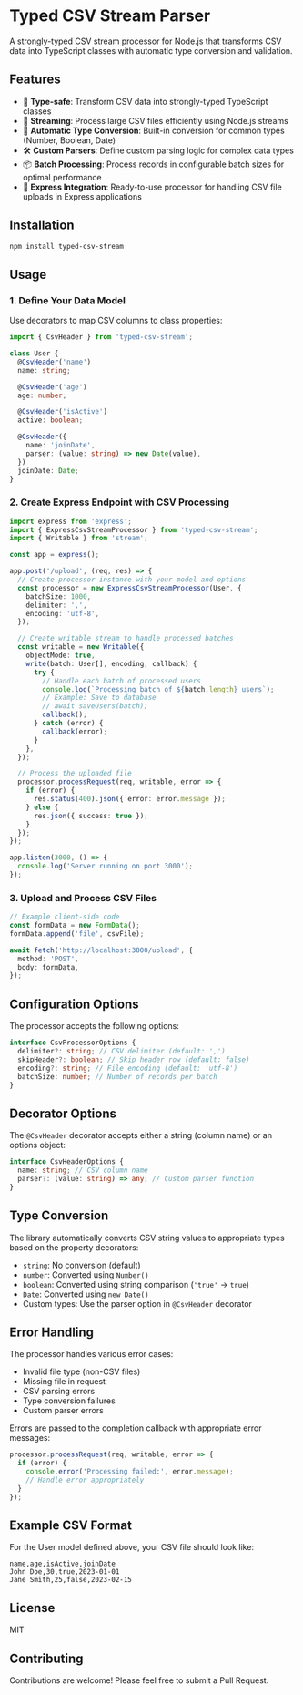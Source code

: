 # Typed CSV Stream Parser

A strongly-typed CSV stream processor for Node.js that transforms CSV data into TypeScript classes with automatic type conversion and validation.

## Features

- 🔑 **Type-safe**: Transform CSV data into strongly-typed TypeScript classes
- 🚀 **Streaming**: Process large CSV files efficiently using Node.js streams
- 🎯 **Automatic Type Conversion**: Built-in conversion for common types (Number, Boolean, Date)
- 🛠 **Custom Parsers**: Define custom parsing logic for complex data types
- 📦 **Batch Processing**: Process records in configurable batch sizes for optimal performance
- 🔌 **Express Integration**: Ready-to-use processor for handling CSV file uploads in Express applications

## Installation

```bash
npm install typed-csv-stream
```

## Usage

### 1. Define Your Data Model

Use decorators to map CSV columns to class properties:

```typescript
import { CsvHeader } from 'typed-csv-stream';

class User {
  @CsvHeader('name')
  name: string;

  @CsvHeader('age')
  age: number;

  @CsvHeader('isActive')
  active: boolean;

  @CsvHeader({
    name: 'joinDate',
    parser: (value: string) => new Date(value),
  })
  joinDate: Date;
}
```

### 2. Create Express Endpoint with CSV Processing

```typescript
import express from 'express';
import { ExpressCsvStreamProcessor } from 'typed-csv-stream';
import { Writable } from 'stream';

const app = express();

app.post('/upload', (req, res) => {
  // Create processor instance with your model and options
  const processor = new ExpressCsvStreamProcessor(User, {
    batchSize: 1000,
    delimiter: ',',
    encoding: 'utf-8',
  });

  // Create writable stream to handle processed batches
  const writable = new Writable({
    objectMode: true,
    write(batch: User[], encoding, callback) {
      try {
        // Handle each batch of processed users
        console.log(`Processing batch of ${batch.length} users`);
        // Example: Save to database
        // await saveUsers(batch);
        callback();
      } catch (error) {
        callback(error);
      }
    },
  });

  // Process the uploaded file
  processor.processRequest(req, writable, error => {
    if (error) {
      res.status(400).json({ error: error.message });
    } else {
      res.json({ success: true });
    }
  });
});

app.listen(3000, () => {
  console.log('Server running on port 3000');
});
```

### 3. Upload and Process CSV Files

```typescript
// Example client-side code
const formData = new FormData();
formData.append('file', csvFile);

await fetch('http://localhost:3000/upload', {
  method: 'POST',
  body: formData,
});
```

## Configuration Options

The processor accepts the following options:

```typescript
interface CsvProcessorOptions {
  delimiter?: string; // CSV delimiter (default: ',')
  skipHeader?: boolean; // Skip header row (default: false)
  encoding?: string; // File encoding (default: 'utf-8')
  batchSize: number; // Number of records per batch
}
```

## Decorator Options

The `@CsvHeader` decorator accepts either a string (column name) or an options object:

```typescript
interface CsvHeaderOptions {
  name: string; // CSV column name
  parser?: (value: string) => any; // Custom parser function
}
```

## Type Conversion

The library automatically converts CSV string values to appropriate types based on the property decorators:

- `string`: No conversion (default)
- `number`: Converted using `Number()`
- `boolean`: Converted using string comparison (`'true'` -> `true`)
- `Date`: Converted using `new Date()`
- Custom types: Use the parser option in `@CsvHeader` decorator

## Error Handling

The processor handles various error cases:

- Invalid file type (non-CSV files)
- Missing file in request
- CSV parsing errors
- Type conversion failures
- Custom parser errors

Errors are passed to the completion callback with appropriate error messages:

```typescript
processor.processRequest(req, writable, error => {
  if (error) {
    console.error('Processing failed:', error.message);
    // Handle error appropriately
  }
});
```

## Example CSV Format

For the User model defined above, your CSV file should look like:

```csv
name,age,isActive,joinDate
John Doe,30,true,2023-01-01
Jane Smith,25,false,2023-02-15
```

## License

MIT

## Contributing

Contributions are welcome! Please feel free to submit a Pull Request.
